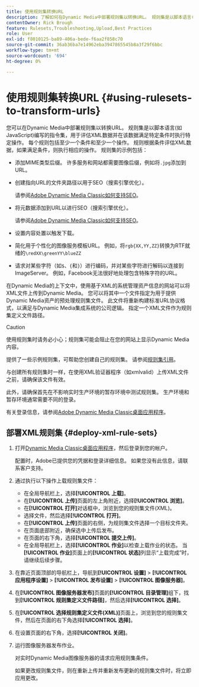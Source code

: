 ```yaml
---
title: 使用规则集转换URL
description: 了解如何在Dynamic Media中部署规则集以转换URL。 规则集是以脚本语言(如JavaScript)编写的指令集，用于评估XML数据并在该数据满足特定条件时执行特定操作。
contentOwner: Rick Brough
feature: Rulesets,Troubleshooting,Upload,Best Practices
role: User
exl-id: f8010125-ba89-406a-bede-f6aa2f858c70
source-git-commit: 36ab36ba7e14962eba3947865545b8a3f29f6bbc
workflow-type: tm+mt
source-wordcount: '694'
ht-degree: 0%

---
```


# 使用规则集转换URL {#using-rulesets-to-transform-urls}

您可以在Dynamic Media中部署规则集以转换URL。 规则集是以脚本语言(如JavaScript)编写的指令集，用于评估XML数据并在该数据满足特定条件时执行特定操作。 每个规则包括至少一个条件和至少一个操作。 规则根据条件评估XML数据，如果满足条件，则执行相应的操作。 规则集的示例包括：

* 添加MIME类型后缀。 许多服务和网站都需要图像后缀，例如将`.jpg`添加到URL。
* 创建指向URL的文件夹路径以用于SEO（搜索引擎优化）。

  请参阅[Adobe Dynamic Media Classic如何支持SEO](/help/assets/dynamic-media/assets/s7_seo.pdf)。

* 将元数据添加到URL以进行SEO（搜索引擎优化）。

  请参阅[Adobe Dynamic Media Classic如何支持SEO](/help/assets/dynamic-media/assets/s7_seo.pdf)。

* 设置内容处置以触发下载。
* 简化用于个性化的图像服务模板URL。 例如，将`rgb{XX,YY,ZZ}`转换为RTF就绪的`\redXX\greenYY\blueZZ`

* 请求对某些字符（如`$`、`{`和`}`）进行编码，并对某些字符进行解码以连接到ImageServer。 例如，Facebook无法很好地处理包含特殊字符的URL。

在Dynamic Media的上下文中，使用基于XML的系统管理资产信息的网站可以将XML文件上传到Dynamic Media。 您可以将其中一个文件指定为用于提供Dynamic Media资产的预处理规则集文件。 此文件将重新构建标准URL协议格式，以满足与Dynamic Media集成系统的公司逻辑。 指定一个XML文件作为规则集定义文件路径。

>[!CAUTION]
>
>使用规则集时请务必小心；规则集可能会阻止在您的网站上显示Dynamic Media内容。

提供了一些示例规则集，可帮助您创建自己的规则集。
请参阅[规则集引用](https://experienceleague.adobe.com/zh-hans/docs/dynamic-media-developer-resources/image-serving-api/image-serving-api/rule-set-reference/c-rule-set-reference)。

与创建所有规则集时一样，在使用XML验证器程序（如xmlvalid）上传XML文件之前，请确保该文件有效。

此外，请确保首先在不影响实时生产环境的暂存环境中测试规则集。
生产环境和暂存环境通常需要不同的登录。

有关登录信息，请参阅[Adobe Dynamic Media Classic桌面应用程序](https://experienceleague.adobe.com/zh-hans/docs/dynamic-media-classic/using/getting-started/signing-out)。

<!-- OBSOLETE CONTENT * **NA staging environment** login page: [https://s7sps1-staging.scene7.com/IpsWeb/](https://s7sps1-staging.scene7.com/IpsWeb/)
* **EMEA staging environment** login page: [https://s7sps3-staging.scene7.com/IpsWeb/](https://s7sps3-staging.scene7.com/IpsWeb/)
* **JAPAC staging environment** login page: [https://s7sps5-staging.scene7.com/IpsWeb/](https://s7sps5-staging.scene7.com/IpsWeb/) -->



## 部署XML规则集 {#deploy-xml-rule-sets}

1. 打开[Dynamic Media Classic桌面应用程序](https://experienceleague.adobe.com/zh-hans/docs/dynamic-media-classic/using/getting-started/signing-out)，然后登录到您的帐户。

   配置时，Adobe已提供您的凭据和登录详细信息。 如果您没有此信息，请联系客户支持。

1. 通过执行以下操作上载规则集文件：

   * 在全局导航栏上，选择&#x200B;**[!UICONTROL 上载]**。
   * 在&#x200B;**[!UICONTROL 上传]**&#x200B;页面的左上角附近，选择&#x200B;**[!UICONTROL 浏览]**。
   * 在&#x200B;**[!UICONTROL 打开]**&#x200B;对话框中，浏览到您的规则集文件(XML)。
   * 选择文件，然后选择&#x200B;**[!UICONTROL 打开]**。
   * 在&#x200B;**[!UICONTROL 上传]**&#x200B;页面的右侧，为规则集文件选择一个目标文件夹。
   * 在页面底部附近，确保选中上传后发布。
   * 在页面的右下角，选择&#x200B;**[!UICONTROL 提交上传]**。
   * 在全局导航栏上，选择&#x200B;**[!UICONTROL 作业]**&#x200B;以检查上载作业的状态。 当&#x200B;**[!UICONTROL 作业]**&#x200B;页面上的&#x200B;**[!UICONTROL 状态]**&#x200B;列显示“上载完成”时，请继续后续步骤。

1. 在靠近页面顶部的导航栏上，导航到&#x200B;**[!UICONTROL 设置]** > **[!UICONTROL 应用程序设置]** > **[!UICONTROL 发布设置]** > **[!UICONTROL 图像服务器]**。
1. 在&#x200B;**[!UICONTROL 图像服务器发布]**&#x200B;页面的&#x200B;**[!UICONTROL 目录管理]**&#x200B;组下，找到&#x200B;**[!UICONTROL 规则集定义文件路径]**，然后选择&#x200B;**[!UICONTROL 选择]**。
1. 在&#x200B;**[!UICONTROL 选择规则集定义文件(XML)]**&#x200B;页面上，浏览到您的规则集文件，然后在页面的右下角选择&#x200B;**[!UICONTROL 选择]**。
1. 在设置页面的右下角，选择&#x200B;**[!UICONTROL 关闭]**。
1. 运行图像服务器发布作业。

   对实时Dynamic Media图像服务器的请求应用规则集条件。

   如果更改规则集文件，则在重新上传并重新发布更新的规则集文件时，将立即应用更改。
